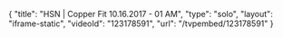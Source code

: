 {
    "title": "HSN | Copper Fit 10.16.2017 - 01 AM",
    "type": "solo",
    "layout": "iframe-static",
    "videoId": "123178591",
    "url": "\/tvpembed\/123178591"
}